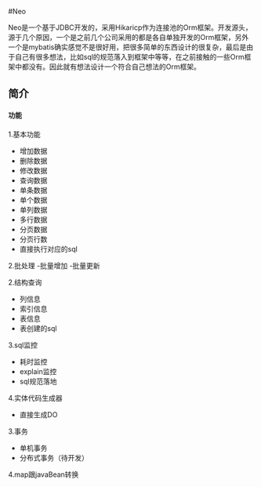 
#Neo

Neo是一个基于JDBC开发的，采用Hikaricp作为连接池的Orm框架。开发源头，源于几个原因，一个是之前几个公司采用的都是各自单独开发的Orm框架，另外一个是mybatis确实感觉不是很好用，把很多简单的东西设计的很复杂，最后是由于自己有很多想法，比如sql的规范落入到框架中等等，在之前接触的一些Orm框架中都没有。因此就有想法设计一个符合自己想法的Orm框架。
## 简介
#### 功能
1.基本功能
   - 增加数据
   - 删除数据
   - 修改数据
   - 查询数据
   - 单条数据
   - 单个数据
   - 单列数据
   - 多行数据
   - 分页数据
   - 分页行数
   - 直接执行对应的sql
   
2.批处理
-批量增加
-批量更新

2.结构查询
- 列信息
- 索引信息
- 表信息
- 表创建的sql

3.sql监控
- 耗时监控
- explain监控
- sql规范落地

4.实体代码生成器
- 直接生成DO

3.事务
- 单机事务
- 分布式事务（待开发）

4.map跟javaBean转换